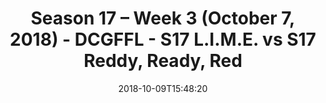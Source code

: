 ---
title: Season 17 – Week 3 (October 7, 2018) - DCGFFL - S17 L.I.M.E. vs S17 Reddy,
  Ready, Red
teams-score:
- team: _teams/s17-neon-green.md
  score: 19
- team: _teams/s17-red.md
  score: 18
mvp: J. Anderson (N. Green); A. Barvin (Red)
game-ball: D. Shaver (N. Green); D. Pilate (Red)
season: 17
week: 3
date: '2018-10-09T15:48:20'
pageid: season-17-week-3-october-7-2018-6695-vs-6704
---